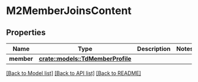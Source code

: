 # M2MemberJoinsContent

## Properties

Name | Type | Description | Notes
------------ | ------------- | ------------- | -------------
**member** | [**crate::models::TdMemberProfile**](TD_MemberProfile.md) |  | 

[[Back to Model list]](../README.md#documentation-for-models) [[Back to API list]](../README.md#documentation-for-api-endpoints) [[Back to README]](../README.md)


